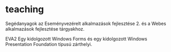 # teaching
Segédanyagok az Eseményvezérelt alkalmazások fejlesztése 2. és a Webes alkalmazások fejlesztése tárgyakhoz.

EVA2
Egy kidolgozott Windows Forms és egy kidolgozott Windows Presentation Foundation típusú zárthelyi.
